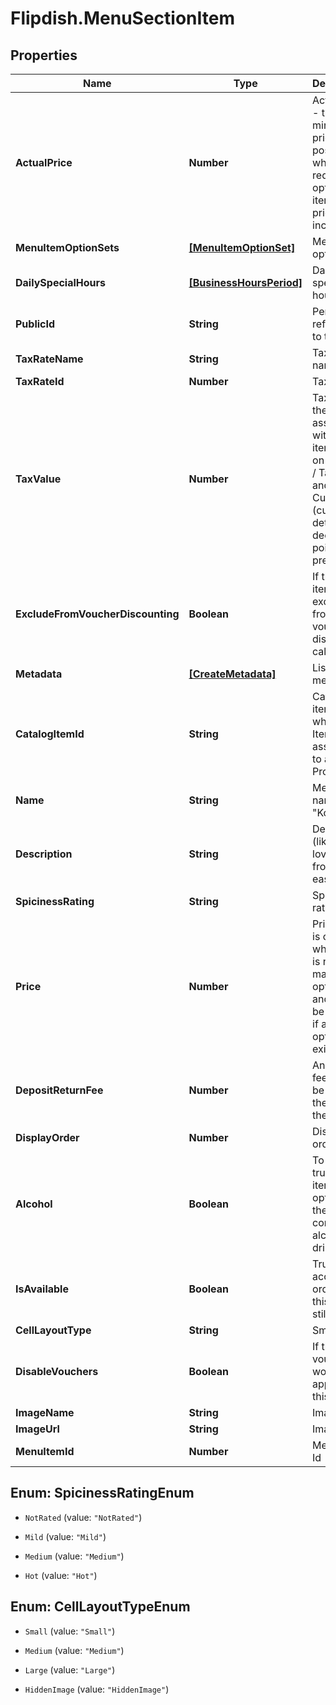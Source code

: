 # Flipdish.MenuSectionItem

## Properties
Name | Type | Description | Notes
------------ | ------------- | ------------- | -------------
**ActualPrice** | **Number** | Actual price - the minimum price possible when all required option set items prices are included. | [optional] 
**MenuItemOptionSets** | [**[MenuItemOptionSet]**](MenuItemOptionSet.md) | Menu item option sets | [optional] 
**DailySpecialHours** | [**[BusinessHoursPeriod]**](BusinessHoursPeriod.md) | Daily special hours | [optional] 
**PublicId** | **String** | Permanent reference to the item. | [optional] 
**TaxRateName** | **String** | Tax rate name | [optional] 
**TaxRateId** | **Number** | TaxRate | [optional] 
**TaxValue** | **Number** | TaxValue - the tax associated with this item, based on TaxRate / TaxType and Currency (currency determines decimal point precision) | [optional] 
**ExcludeFromVoucherDiscounting** | **Boolean** | If true, the item is excluded from voucher discount calculations | [optional] 
**Metadata** | [**[CreateMetadata]**](CreateMetadata.md) | List of metadata | [optional] 
**CatalogItemId** | **String** | Catalog item Id when the Item is associated to a Product | [optional] 
**Name** | **String** | Menu item name (like \"Korma\") | [optional] 
**Description** | **String** | Description (like \"A lovely dish from the east\") | [optional] 
**SpicinessRating** | **String** | Spiciness rating | [optional] 
**Price** | **Number** | Price - this is only used when there is no master option set and should be set to 0 if a master option set exists. | [optional] 
**DepositReturnFee** | **Number** | An optional fee that can be added to the price of the item. | [optional] 
**DisplayOrder** | **Number** | Display order | [optional] 
**Alcohol** | **Boolean** | To be set true if the item or an option of the item contains an alcoholic drink. | [optional] 
**IsAvailable** | **Boolean** | True if we accept orders for this item still | [optional] 
**CellLayoutType** | **String** | Small | Medium | Large  Affects the layout of the menu. | [optional] 
**DisableVouchers** | **Boolean** | If true, then vouchers won't be applied for this item | [optional] 
**ImageName** | **String** | Image url | [optional] 
**ImageUrl** | **String** | Image url | [optional] 
**MenuItemId** | **Number** | Menu Item Id | [optional] 


<a name="SpicinessRatingEnum"></a>
## Enum: SpicinessRatingEnum


* `NotRated` (value: `"NotRated"`)

* `Mild` (value: `"Mild"`)

* `Medium` (value: `"Medium"`)

* `Hot` (value: `"Hot"`)




<a name="CellLayoutTypeEnum"></a>
## Enum: CellLayoutTypeEnum


* `Small` (value: `"Small"`)

* `Medium` (value: `"Medium"`)

* `Large` (value: `"Large"`)

* `HiddenImage` (value: `"HiddenImage"`)




